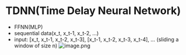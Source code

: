 # TDNN(Time Delay Neural Network)
- FFNN(MLP)
- sequential data(x_t, x_t-1, x_t-2, ...)
- input: [x_t, x_t-1, x_t-2, x_t-3], [x_t-1, x_t-2, x_t-3, x_t-4], ... (sliding a window of size n)
![image.png](attachment:image.png)